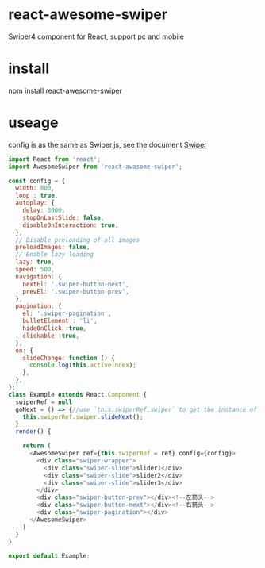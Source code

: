 # react-awesome-swiper
Swiper4 component for React, support pc and mobile
# install
npm install react-awesome-swiper
# useage
config is as the same as Swiper.js, see the document [Swiper](http://www.idangero.us/swiper/get-started/) 
```javascript
import React from 'react';
import AwesomeSwiper from 'react-awasome-swiper';

const config = {
  width: 800,
  loop : true,
  autoplay: {
    delay: 3000,
    stopOnLastSlide: false,
    disableOnInteraction: true,
  },
  // Disable preloading of all images
  preloadImages: false,
  // Enable lazy loading
  lazy: true,
  speed: 500,
  navigation: {
    nextEl: '.swiper-button-next',
    prevEl: '.swiper-button-prev',
  },
  pagination: {
    el: '.swiper-pagination',
    bulletElement : 'li',
    hideOnClick :true,
    clickable :true,
  },
  on: {
    slideChange: function () {
      console.log(this.activeIndex);
    },
  },
};
class Example extends React.Component {
  swiperRef = null
  goNext = () => {//use `this.swiperRef.swiper` to get the instance of Swiper
    this.swiperRef.swiper.slideNext();
  }
  render() {

    return (
      <AwesomeSwiper ref={this.swiperRef = ref} config={config}>
        <div class="swiper-wrapper">
          <div class="swiper-slide">slider1</div>
          <div class="swiper-slide">slider2</div>
          <div class="swiper-slide">slider3</div>
        </div>
        <div class="swiper-button-prev"></div><!--左箭头-->
        <div class="swiper-button-next"></div><!--右箭头-->
        <div class="swiper-pagination"></div>
      </AwesomeSwiper>
    )
  }
}

export default Example;
```
